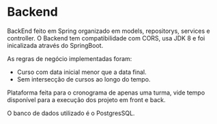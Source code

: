 # Backend

BackEnd feito em Spring organizado em models, repositorys, services e controller. O Backend tem compatibilidade com CORS, usa JDK 8 e foi inicalizada através do SpringBoot.

As regras de negócio implementadas foram:

 - Curso com data inicial menor que a data final.
 - Sem intersecção de cursos ao longo do tempo.

Plataforma feita para o cronograma de apenas uma turma, vide tempo disponível para a execução dos projeto em front e back.

O banco de dados utilizado é o PostgresSQL.